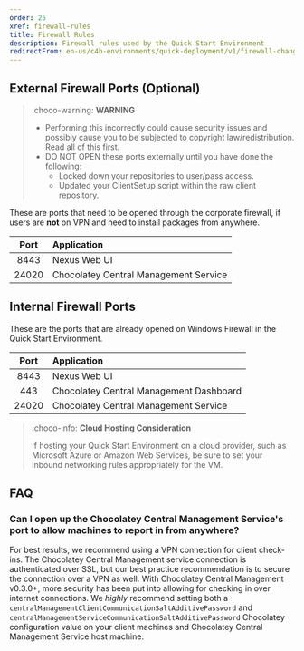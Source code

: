```yaml
---
order: 25
xref: firewall-rules
title: Firewall Rules
description: Firewall rules used by the Quick Start Environment
redirectFrom: en-us/c4b-environments/quick-deployment/v1/firewall-changes
---
```


## External Firewall Ports (Optional)

> :choco-warning: **WARNING**
>
> - Performing this incorrectly could cause security issues and possibly cause you to be subjected to copyright law/redistribution.
>   Read all of this first.
> - DO NOT OPEN these ports externally until you have done the following:
>   - Locked down your repositories to user/pass access.
>   - Updated your ClientSetup script within the raw client repository.

These are ports that need to be opened through the corporate firewall, if users are **not** on VPN and need to install packages from anywhere.

| Port  | Application                |
| :---: | :------------------------- |
| 8443  | Nexus Web UI               |
| 24020 | Chocolatey Central Management Service |

## Internal Firewall Ports

These are the ports that are already opened on Windows Firewall in the Quick Start Environment.

| Port  | Application   |
| :---: | :------------ |
| 8443  | Nexus Web UI  |
|  443  | Chocolatey Central Management Dashboard |
| 24020 | Chocolatey Central Management Service   |

> :choco-info: **Cloud Hosting Consideration**
>
> If hosting your Quick Start Environment on a cloud provider, such as Microsoft Azure or Amazon Web Services, be sure to set your inbound networking rules appropriately for the VM.

## FAQ

### Can I open up the Chocolatey Central Management Service's port to allow machines to report in from anywhere?

For best results, we recommend using a VPN connection for client check-ins.
The Chocolatey Central Management service connection is authenticated over SSL, but our best practice recommendation is to secure the connection over a VPN as well.
With Chocolatey Central Management v0.3.0+, more security has been put into allowing for checking in over internet connections. We _highly_ recommend setting both a `centralManagementClientCommunicationSaltAdditivePassword` and `centralManagementServiceCommunicationSaltAdditivePassword` Chocolatey configuration value on your client machines and Chocolatey Central Management Service host machine.
